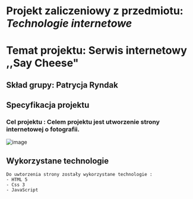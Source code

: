 # Projekt zaliczeniowy z przedmiotu: _**Technologie internetowe**_

# Temat projektu: Serwis internetowy ,,Say Cheese"
## Skład grupy: Patrycja Ryndak
## Specyfikacja projektu
### Cel projektu : Celem projektu jest utworzenie strony internetowej o fotografii.
![image](https://user-images.githubusercontent.com/63348363/140930110-d8b50b8a-ed90-4326-ad95-f85fe88e8e1f.png)

## Wykorzystane technologie
	Do uwtorzenia strony zostały wykorzystane technologie :
	- HTML 5 
	- Css 3 
	- JavaScript 

